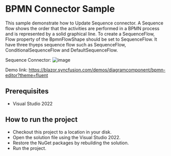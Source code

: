 # BPMN Connector Sample

This sample demonstrate how to Update Sequence connector. A Sequence flow shows the order that the activities are performed in a BPMN process and is represented by a solid graphical line. To create a SequenceFlow, Flow property of the BpmnFlowShape should be set to SequenceFlow. It have three thyeps sequence flow such as SequenceFlow, ConditionalSequenceFlow and DefaultSequenceFlow.

Sequence Connector:
![image](https://user-images.githubusercontent.com/77827252/215378950-79fd28b5-82bc-4d8a-b029-8e342e8385b7.png)

Demo link:
https://blazor.syncfusion.com/demos/diagramcomponent/bpmn-editor?theme=fluent

## Prerequisites

* Visual Studio 2022

## How to run the project

* Checkout this project to a location in your disk.
* Open the solution file using the Visual Studio 2022.
* Restore the NuGet packages by rebuilding the solution.
* Run the project.
